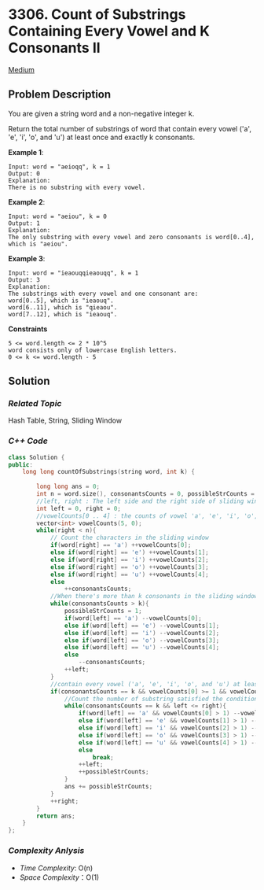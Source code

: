 # 3306. Count of Substrings Containing Every Vowel and K Consonants II
[Medium](https://leetcode.com/problems/count-of-substrings-containing-every-vowel-and-k-consonants-ii/description/)

## Problem Description

You are given a string word and a non-negative integer k.

Return the total number of substrings of word that contain every vowel ('a', 'e', 'i', 'o', and 'u') at least once and exactly k consonants.


**Example 1**:
```
Input: word = "aeioqq", k = 1
Output: 0
Explanation:
There is no substring with every vowel.
```
**Example 2**:
```
Input: word = "aeiou", k = 0
Output: 1
Explanation:
The only substring with every vowel and zero consonants is word[0..4], which is "aeiou".
```
**Example 3**:
```
Input: word = "ieaouqqieaouqq", k = 1
Output: 3
Explanation:
The substrings with every vowel and one consonant are:
word[0..5], which is "ieaouq".
word[6..11], which is "qieaou".
word[7..12], which is "ieaouq".
```

**Constraints**
```
5 <= word.length <= 2 * 10^5
word consists only of lowercase English letters.
0 <= k <= word.length - 5
```

## Solution

### _Related Topic_
   Hash Table, String, Sliding Window

### _C++ Code_
```cpp
class Solution {
public:
    long long countOfSubstrings(string word, int k) {
        
        long long ans = 0;
        int n = word.size(), consonantsCounts = 0, possibleStrCounts = 1;
        //left, right : The left side and the right side of sliding window
        int left = 0, right = 0;
        //vowelCounts[0 .. 4] : the counts of vowel 'a', 'e', 'i', 'o', 'u'
        vector<int> vowelCounts(5, 0);
        while(right < n){
            // Count the characters in the sliding window
            if(word[right] == 'a') ++vowelCounts[0];
            else if(word[right] == 'e') ++vowelCounts[1];
            else if(word[right] == 'i') ++vowelCounts[2];
            else if(word[right] == 'o') ++vowelCounts[3];
            else if(word[right] == 'u') ++vowelCounts[4];
            else
                ++consonantsCounts;
            //When there's more than k consonants in the sliding window, shift the left side of sliding window until there's exact k consonants in the sliding window
            while(consonantsCounts > k){
                possibleStrCounts = 1;
                if(word[left] == 'a') --vowelCounts[0];
                else if(word[left] == 'e') --vowelCounts[1];
                else if(word[left] == 'i') --vowelCounts[2];
                else if(word[left] == 'o') --vowelCounts[3];
                else if(word[left] == 'u') --vowelCounts[4];
                else
                    --consonantsCounts;
                ++left;
            }
            //contain every vowel ('a', 'e', 'i', 'o', and 'u') at least once and exactly k consonants
            if(consonantsCounts == k && vowelCounts[0] >= 1 && vowelCounts[1] >= 1 && vowelCounts[2] >= 1 && vowelCounts[3] >= 1 && vowelCounts[4] >= 1){
                //Count the number of substring satisfied the condition
                while(consonantsCounts == k && left <= right){
                    if(word[left] == 'a' && vowelCounts[0] > 1) --vowelCounts[0];
                    else if(word[left] == 'e' && vowelCounts[1] > 1) --vowelCounts[1];
                    else if(word[left] == 'i' && vowelCounts[2] > 1) --vowelCounts[2];
                    else if(word[left] == 'o' && vowelCounts[3] > 1) --vowelCounts[3];
                    else if(word[left] == 'u' && vowelCounts[4] > 1) --vowelCounts[4];
                    else
                        break;
                    ++left;
                    ++possibleStrCounts;
                }
                ans += possibleStrCounts;
            }
            ++right;
        }
        return ans;
    }
};
```

### _Complexity Anlysis_
- _Time Complexity_: O(n)
- _Space Complexity_：O(1)
